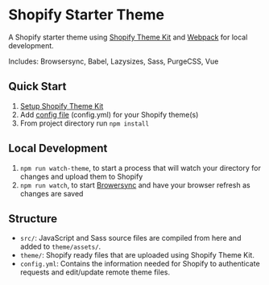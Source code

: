 # Shopify Starter Theme

A Shopify starter theme using [Shopify Theme Kit](https://shopify.github.io/) and [Webpack](https://webpack.js.org/) for local development.

Includes: Browsersync, Babel, Lazysizes, Sass, PurgeCSS, Vue

## Quick Start

1. [Setup Shopify Theme Kit](https://shopify.github.io/themekit/)
2. Add [config file](https://shopify.github.io/themekit/configuration/) (config.yml) for your Shopify theme(s)
3. From project directory run `npm install`

## Local Development

1. `npm run watch-theme`, to start a process that will watch your directory for changes and upload them to Shopify
2. `npm run watch`, to start [Browersync](https://browsersync.io/) and have your browser refresh as changes are saved

## Structure

- `src/`: JavaScript and Sass source files are compiled from here and added to `theme/assets/`.
- `theme/`: Shopify ready files that are uploaded using Shopify Theme Kit.
- `config.yml`: Contains the information needed for Shopify to authenticate requests and edit/update remote theme files.